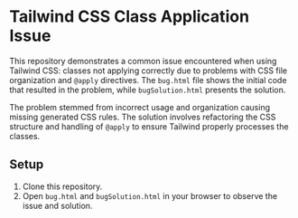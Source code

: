 # Tailwind CSS Class Application Issue

This repository demonstrates a common issue encountered when using Tailwind CSS: classes not applying correctly due to problems with CSS file organization and `@apply` directives. The `bug.html` file shows the initial code that resulted in the problem, while `bugSolution.html` presents the solution.

The problem stemmed from incorrect usage and organization causing missing generated CSS rules.  The solution involves refactoring the CSS structure and handling of `@apply` to ensure Tailwind properly processes the classes.

## Setup

1. Clone this repository.
2. Open `bug.html` and `bugSolution.html` in your browser to observe the issue and solution.